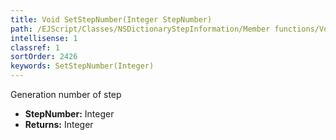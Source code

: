 ```yaml
---
title: Void SetStepNumber(Integer StepNumber)
path: /EJScript/Classes/NSDictionaryStepInformation/Member functions/Void SetStepNumber(Integer p_0)
intellisense: 1
classref: 1
sortOrder: 2426
keywords: SetStepNumber(Integer)
---
```



Generation number of step



* **StepNumber:** Integer
* **Returns:** Integer


